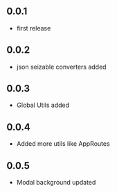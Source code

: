 ## 0.0.1

* first release


## 0.0.2

* json seizable converters added

## 0.0.3

* Global Utils added

## 0.0.4

* Added more utils like AppRoutes

## 0.0.5

* Modal background updated

